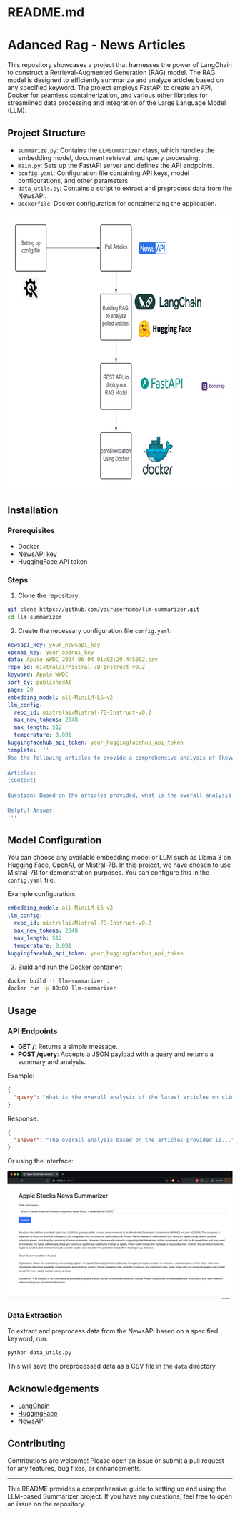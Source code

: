 # README.md

# Adanced Rag - News Articles

This repository showcases a project that harnesses the power of LangChain to construct a Retrieval-Augmented Generation (RAG) model. The RAG model is designed to efficiently summarize and analyze articles based on any specified keyword. The project employs FastAPI to create an API, Docker for seamless containerization, and various other libraries for streamlined data processing and integration of the Large Language Model (LLM).

## Project Structure

- `summarize.py`: Contains the `LLMSummarizer` class, which handles the embedding model, document retrieval, and query processing.
- `main.py`: Sets up the FastAPI server and defines the API endpoints.
- `config.yaml`: Configuration file containing API keys, model configurations, and other parameters.
- `data_utils.py`: Contains a script to extract and preprocess data from the NewsAPI.
- `Dockerfile`: Docker configuration for containerizing the application.

<img src="flowchart.png" width="800" height="620">

## Installation

### Prerequisites

- Docker
- NewsAPI key
- HuggingFace API token

### Steps

1. Clone the repository:

```bash
git clone https://github.com/yourusername/llm-summarizer.git
cd llm-summarizer
```

2. Create the necessary configuration file `config.yaml`:

```yaml
newsapi_key: your_newsapi_key
openai_key: your_openai_key
data: Apple WWDC_2024-06-04 01:02:29.445002.csv
repo_id: mistralai/Mistral-7B-Instruct-v0.2
keyword: Apple WWDC
sort_by: publishedAt
page: 20
embedding_model: all-MiniLM-L6-v2
llm_config:
  repo_id: mistralai/Mistral-7B-Instruct-v0.2
  max_new_tokens: 2048
  max_length: 512
  temperature: 0.001
huggingfacehub_api_token: your_huggingfacehub_api_token
template: '''
Use the following articles to provide a comprehensive analysis of {keyword}, including overall sentiment and stock recommendation. Please ensure your analysis is thorough and the recommendation is clear.

Articles:
{context}

Question: Based on the articles provided, what is the overall analysis of {keyword}? Include the sentiment (positive, negative, neutral) and a stock recommendation (strong buy, buy, neutral, sell).

Helpful Answer:
'''
```

## Model Configuration

You can choose any available embedding model or LLM such as Llama 3 on Hugging Face, OpenAI, or Mistral-7B. In this project, we have chosen to use Mistral-7B for demonstration purposes. You can configure this in the `config.yaml` file.

Example configuration:

```yaml
embedding_model: all-MiniLM-L6-v2
llm_config:
  repo_id: mistralai/Mistral-7B-Instruct-v0.2
  max_new_tokens: 2048
  max_length: 512
  temperature: 0.001
huggingfacehub_api_token: your_huggingfacehub_api_token
```

3. Build and run the Docker container:

```bash
docker build -t llm-summarizer .
docker run -p 80:80 llm-summarizer
```

## Usage

### API Endpoints

- **GET /**: Returns a simple message.
- **POST /query**: Accepts a JSON payload with a query and returns a summary and analysis.

Example:

```json
{
  "query": "What is the overall analysis of the latest articles on climate change?"
}
```

Response:

```json
{
  "answer": "The overall analysis based on the articles provided is..."
}
```

Or using the interface:

<img src="preview.png">



### Data Extraction

To extract and preprocess data from the NewsAPI based on a specified keyword, run:

```bash
python data_utils.py
```

This will save the preprocessed data as a CSV file in the `data` directory.



## Acknowledgements

- [LangChain](https://github.com/langchain/langchain)
- [HuggingFace](https://huggingface.co/)
- [NewsAPI](https://newsapi.org/)

## Contributing

Contributions are welcome! Please open an issue or submit a pull request for any features, bug fixes, or enhancements.

---

This README provides a comprehensive guide to setting up and using the LLM-based Summarizer project. If you have any questions, feel free to open an issue on the repository.
